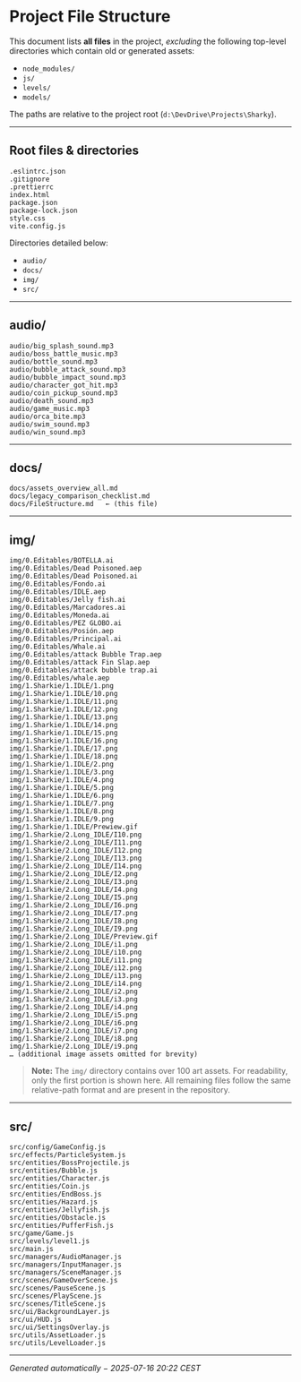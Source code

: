 # Project File Structure

This document lists **all files** in the project, _excluding_ the following top-level directories which contain old or generated assets:

* `node_modules/`
* `js/`
* `levels/`
* `models/`

The paths are relative to the project root (`d:\DevDrive\Projects\Sharky`).

---

## Root files & directories

```
.eslintrc.json
.gitignore
.prettierrc
index.html
package.json
package-lock.json
style.css
vite.config.js
```

Directories detailed below:

* `audio/`
* `docs/`
* `img/`
* `src/`

---

## audio/

```
audio/big_splash_sound.mp3
audio/boss_battle_music.mp3
audio/bottle_sound.mp3
audio/bubble_attack_sound.mp3
audio/bubble_impact_sound.mp3
audio/character_got_hit.mp3
audio/coin_pickup_sound.mp3
audio/death_sound.mp3
audio/game_music.mp3
audio/orca_bite.mp3
audio/swim_sound.mp3
audio/win_sound.mp3
```

---

## docs/

```
docs/assets_overview_all.md
docs/legacy_comparison_checklist.md
docs/FileStructure.md   ← (this file)
```

---

## img/

```
img/0.Editables/BOTELLA.ai
img/0.Editables/Dead Poisoned.aep
img/0.Editables/Dead Poisoned.ai
img/0.Editables/Fondo.ai
img/0.Editables/IDLE.aep
img/0.Editables/Jelly fish.ai
img/0.Editables/Marcadores.ai
img/0.Editables/Moneda.ai
img/0.Editables/PEZ GLOBO.ai
img/0.Editables/Posión.aep
img/0.Editables/Principal.ai
img/0.Editables/Whale.ai
img/0.Editables/attack Bubble Trap.aep
img/0.Editables/attack Fin Slap.aep
img/0.Editables/attack bubble trap.ai
img/0.Editables/whale.aep
img/1.Sharkie/1.IDLE/1.png
img/1.Sharkie/1.IDLE/10.png
img/1.Sharkie/1.IDLE/11.png
img/1.Sharkie/1.IDLE/12.png
img/1.Sharkie/1.IDLE/13.png
img/1.Sharkie/1.IDLE/14.png
img/1.Sharkie/1.IDLE/15.png
img/1.Sharkie/1.IDLE/16.png
img/1.Sharkie/1.IDLE/17.png
img/1.Sharkie/1.IDLE/18.png
img/1.Sharkie/1.IDLE/2.png
img/1.Sharkie/1.IDLE/3.png
img/1.Sharkie/1.IDLE/4.png
img/1.Sharkie/1.IDLE/5.png
img/1.Sharkie/1.IDLE/6.png
img/1.Sharkie/1.IDLE/7.png
img/1.Sharkie/1.IDLE/8.png
img/1.Sharkie/1.IDLE/9.png
img/1.Sharkie/1.IDLE/Prewiew.gif
img/1.Sharkie/2.Long_IDLE/I10.png
img/1.Sharkie/2.Long_IDLE/I11.png
img/1.Sharkie/2.Long_IDLE/I12.png
img/1.Sharkie/2.Long_IDLE/I13.png
img/1.Sharkie/2.Long_IDLE/I14.png
img/1.Sharkie/2.Long_IDLE/I2.png
img/1.Sharkie/2.Long_IDLE/I3.png
img/1.Sharkie/2.Long_IDLE/I4.png
img/1.Sharkie/2.Long_IDLE/I5.png
img/1.Sharkie/2.Long_IDLE/I6.png
img/1.Sharkie/2.Long_IDLE/I7.png
img/1.Sharkie/2.Long_IDLE/I8.png
img/1.Sharkie/2.Long_IDLE/I9.png
img/1.Sharkie/2.Long_IDLE/Preview.gif
img/1.Sharkie/2.Long_IDLE/i1.png
img/1.Sharkie/2.Long_IDLE/i10.png
img/1.Sharkie/2.Long_IDLE/i11.png
img/1.Sharkie/2.Long_IDLE/i12.png
img/1.Sharkie/2.Long_IDLE/i13.png
img/1.Sharkie/2.Long_IDLE/i14.png
img/1.Sharkie/2.Long_IDLE/i2.png
img/1.Sharkie/2.Long_IDLE/i3.png
img/1.Sharkie/2.Long_IDLE/i4.png
img/1.Sharkie/2.Long_IDLE/i5.png
img/1.Sharkie/2.Long_IDLE/i6.png
img/1.Sharkie/2.Long_IDLE/i7.png
img/1.Sharkie/2.Long_IDLE/i8.png
img/1.Sharkie/2.Long_IDLE/i9.png
… (additional image assets omitted for brevity)
```

> **Note:** The `img/` directory contains over 100 art assets. For readability, only the first portion is shown here. All remaining files follow the same relative-path format and are present in the repository.

---

## src/

```
src/config/GameConfig.js
src/effects/ParticleSystem.js
src/entities/BossProjectile.js
src/entities/Bubble.js
src/entities/Character.js
src/entities/Coin.js
src/entities/EndBoss.js
src/entities/Hazard.js
src/entities/Jellyfish.js
src/entities/Obstacle.js
src/entities/PufferFish.js
src/game/Game.js
src/levels/level1.js
src/main.js
src/managers/AudioManager.js
src/managers/InputManager.js
src/managers/SceneManager.js
src/scenes/GameOverScene.js
src/scenes/PauseScene.js
src/scenes/PlayScene.js
src/scenes/TitleScene.js
src/ui/BackgroundLayer.js
src/ui/HUD.js
src/ui/SettingsOverlay.js
src/utils/AssetLoader.js
src/utils/LevelLoader.js
```

---

*Generated automatically − 2025-07-16 20:22 CEST*
